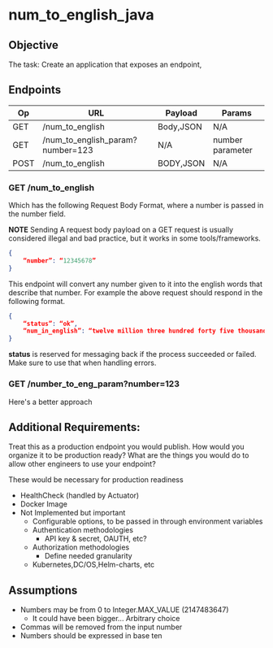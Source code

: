 # num_to_english_java

## Objective
The task:
Create an application that exposes an endpoint, 

## Endpoints
| Op  | URL  | Payload  | Params  |
|---|---|---|---|
| GET  | /num_to_english  | Body,JSON  | N/A |
| GET  | /num_to_english_param?number=123  | N/A  | number parameter  |
| POST | /num_to_english  | BODY,JSON  | N/A  |

### GET /num_to_english
Which has the following Request Body Format, where a number is passed in the number field.

**NOTE** Sending A request body payload on a GET request is usually considered illegal and bad practice, but it works in some tools/frameworks.


```json
{
    “number”: “12345678” 
}
```

This endpoint will convert any number given to it into the english words that describe that number. For example the above request should respond in the following format.
```json
{
    “status”: “ok”,
    “num_in_english”: “twelve million three hundred forty five thousand six hundred seventy eight” 
}
```

**status** is reserved for messaging back if the process succeeded or failed. Make sure to use that when handling errors.

### GET /number_to_eng_param?number=123
Here's a better approach

## Additional Requirements:
Treat this as a production endpoint you would publish.
How would you organize it to be production ready? 
What are the things you would do to allow other engineers to use your endpoint?

These would be necessary for production readiness
* HealthCheck (handled by Actuator)
* Docker Image
* Not Implemented but important
  * Configurable options, to be passed in through environment variables
  * Authentication methodologies
    * API key & secret, OAUTH, etc?
  * Authorization methodologies
    * Define needed granularity
  * Kubernetes,DC/OS,Helm-charts, etc


## Assumptions
* Numbers may be from 0 to Integer.MAX_VALUE (2147483647)
  * It could have been bigger... Arbitrary choice
* Commas will be removed from the input number
* Numbers should be expressed in base ten